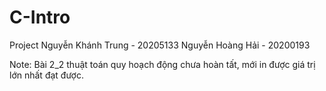 # C-Intro
Project
Nguyễn Khánh Trung - 20205133
Nguyễn Hoàng Hải - 20200193

Note: Bài 2_2 thuật toán quy hoạch động chưa hoàn tất, mới in được giá trị lớn nhất đạt được.
